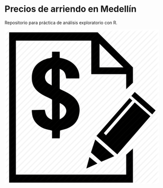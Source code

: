 # Precios de arriendo en Medellín

Repositorio para práctica de análisis exploratorio con R.

![](imagen.png)
